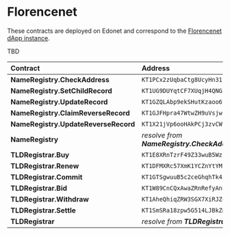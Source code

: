 # Florencenet

These contracts are deployed on Edonet and correspond to the [Florencenet dApp instance](https://florencenet.tezos.domains/).

TBD

| Contract | Address | BCD |
| :--- | :--- | :--- |
| **NameRegistry.CheckAddress** | `KT1PCx2zUqbaCtg8UcyHn31cMD9yaMHLvL6N` | [🔗](https://better-call.dev/florencenet/KT1PCx2zUqbaCtg8UcyHn31cMD9yaMHLvL6N) |
| **NameRegistry.SetChildRecord** | `KT1UG9DUYqtCF7XUqjH4QNGF2naoh7D1mscR` | [🔗](https://better-call.dev/florencenet/KT1UG9DUYqtCF7XUqjH4QNGF2naoh7D1mscR) |
| **NameRegistry.UpdateRecord** | `KT1GZQLAbp9ekSHutKzaoo6yW5AofhYPRQ3q` | [🔗](https://better-call.dev/florencenet/KT1GZQLAbp9ekSHutKzaoo6yW5AofhYPRQ3q) |
| **NameRegistry.ClaimReverseRecord** | `KT1GJFHpra47WtwZH9uVsjwLPqgfL7LDQJhp` | [🔗](https://better-call.dev/florencenet/KT1GJFHpra47WtwZH9uVsjwLPqgfL7LDQJhp) |
| **NameRegistry.UpdateReverseRecord** | `KT1X21jVp6ooHAkPCj3zvCWyNoqQ312dPFid` | [🔗](https://better-call.dev/florencenet/KT1X21jVp6ooHAkPCj3zvCWyNoqQ312dPFid) |
| **NameRegistry** | _resolve from **NameRegistry.CheckAddress**_ | [🔗](https://better-call.dev/florencenet/KT1PfBfkfUuvQRN8zuCAyp5MHjNrQqgevS9p) |
| **TLDRegistrar.Buy** | `KT1E8XRnTzrF49Z33wuB5WzEurPGrN1ASb1w` | [🔗](https://better-call.dev/florencenet/KT1E8XRnTzrF49Z33wuB5WzEurPGrN1ASb1w) |
| **TLDRegistrar.Renew** | `KT1DFMXRc57XmK1YCZnYtYM7ZZCZ1CTCF7Q3` | [🔗](https://better-call.dev/florencenet/KT1DFMXRc57XmK1YCZnYtYM7ZZCZ1CTCF7Q3) |
| **TLDRegistrar.Commit** | `KT1GTSgwuuB5c2ceGhqhTk4nedZznXYFzh1J` | [🔗](https://better-call.dev/florencenet/KT1GTSgwuuB5c2ceGhqhTk4nedZznXYFzh1J) |
| **TLDRegistrar.Bid** | `KT1W89CnCQxAwaZRnRefyAnBU7rUBP8s6fez` | [🔗](https://better-call.dev/florencenet/KT1W89CnCQxAwaZRnRefyAnBU7rUBP8s6fez) |
| **TLDRegistrar.Withdraw** | `KT1AheQhiqZRW3SGX7XiRJZgZzGfNTQNV4nQ` | [🔗](https://better-call.dev/florencenet/KT1AheQhiqZRW3SGX7XiRJZgZzGfNTQNV4nQ) |
| **TLDRegistrar.Settle** | `KT1SmSRa18zpw5G514LJBkZm8ynAxrKpp5Tg` | [🔗](https://better-call.dev/florencenet/KT1SmSRa18zpw5G514LJBkZm8ynAxrKpp5Tg) |
| **TLDRegistrar** | _resolve from **TLDRegistrar.Buy**_ | [🔗](https://better-call.dev/florencenet/KT1Sq8tAWev1X1XfGK5kQJF4KK2HY9KMzGWG) |

